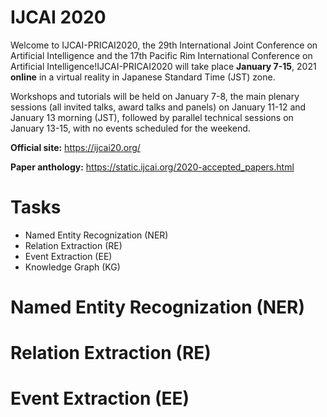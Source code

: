 # IJCAI 2020
Welcome to IJCAI-PRICAI2020, the 29th International Joint Conference on Artificial Intelligence and the 17th Pacific Rim International Conference on Artificial Intelligence!IJCAI-PRICAI2020 will take place **January 7-15**, 2021 **online** in a virtual reality in Japanese Standard Time (JST) zone.

Workshops and tutorials will be held on January 7-8, the main plenary sessions (all invited talks, award talks and panels) on January 11-12 and January 13 morning (JST), followed by parallel technical sessions on January 13-15, with no events scheduled for the weekend.

  
**Official site:** <https://ijcai20.org/>
  
**Paper anthology:** <https://static.ijcai.org/2020-accepted_papers.html>
# Tasks
- Named Entity Recognization (NER)
- Relation Extraction (RE)
- Event Extraction (EE)
- Knowledge Graph (KG)


# Named Entity Recognization (NER)

# Relation Extraction (RE)

# Event Extraction (EE)

